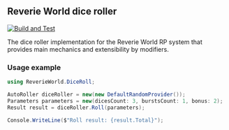 ## Reverie World dice roller

[![Build and Test](https://github.com/dimson-n/ReverieWorldDiceRoller/actions/workflows/test.yml/badge.svg)](https://github.com/dimson-n/ReverieWorldDiceRoller/actions/workflows/test.yml)

The dice roller implementation for the Reverie World RP system that provides main mechanics and extensibility by modifiers.

### Usage example

```csharp
using ReverieWorld.DiceRoll;

AutoRoller diceRoller = new(new DefaultRandomProvider());
Parameters parameters = new(dicesCount: 3, burstsCount: 1, bonus: 2);
Result result = diceRoller.Roll(parameters);

Console.WriteLine($"Roll result: {result.Total}");
```
